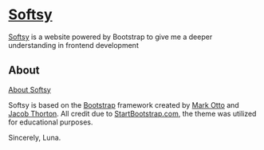# [Softsy](http://softsy.design/)

[Softsy](http://softsy.design/) is a website powered by Bootstrap to give me a deeper understanding in frontend development

## About

[About Softsy](http://softsy.design/page-company-about.html/)

Softsy is based on the [Bootstrap](http://getbootstrap.com/) framework created by [Mark Otto](https://twitter.com/mdo) and [Jacob Thorton](https://twitter.com/fat).
All credit due to [StartBootstrap.com](https://startbootstrap.com/theme/sb-ui-kit-pro), the theme was utilized for educational purposes.

Sincerely,
Luna.
